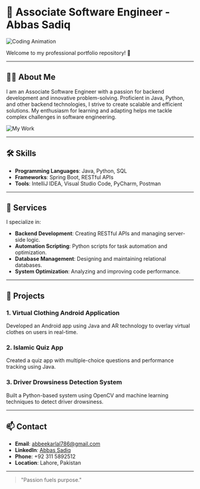 # 💼 Associate Software Engineer - Abbas Sadiq

![Coding Animation](https://media1.giphy.com/media/qgQUggAC3Pfv687qPC/giphy.gif)

Welcome to my professional portfolio repository! 🚀

---

## 👩‍💻 About Me

I am an Associate Software Engineer with a passion for backend development and innovative problem-solving. Proficient in Java, Python, and other backend technologies, I strive to create scalable and efficient solutions. My enthusiasm for learning and adapting helps me tackle complex challenges in software engineering.

![My Work](image.png) <!-- Add your image here -->

---

## 🛠️ Skills

- **Programming Languages**: Java, Python, SQL
- **Frameworks**: Spring Boot, RESTful APIs
- **Tools**: IntelliJ IDEA, Visual Studio Code, PyCharm, Postman

---

## 🚀 Services

I specialize in:

- **Backend Development**: Creating RESTful APIs and managing server-side logic.
- **Automation Scripting**: Python scripts for task automation and optimization.
- **Database Management**: Designing and maintaining relational databases.
- **System Optimization**: Analyzing and improving code performance.

---

## 🌟 Projects

### 1. Virtual Clothing Android Application
Developed an Android app using Java and AR technology to overlay virtual clothes on users in real-time.

### 2. Islamic Quiz App
Created a quiz app with multiple-choice questions and performance tracking using Java.

### 3. Driver Drowsiness Detection System
Built a Python-based system using OpenCV and machine learning techniques to detect driver drowsiness.

---

## 📫 Contact

- **Email**: [abbeekarlal786@gmail.com](mailto:abbeekarlal786@gmail.com)
- **LinkedIn**: [Abbas Sadiq](https://linkedin.com/in/abbas-sadiq-94a290295)
- **Phone**: +92 311 5892512
- **Location**: Lahore, Pakistan

---

> "Passion fuels purpose."
